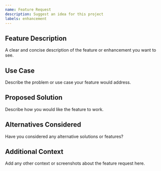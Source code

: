 ```yaml
---
name: Feature Request
description: Suggest an idea for this project
labels: enhancement
---
```


## Feature Description

A clear and concise description of the feature or enhancement you want to see.

## Use Case

Describe the problem or use case your feature would address.

## Proposed Solution

Describe how you would like the feature to work.

## Alternatives Considered

Have you considered any alternative solutions or features?

## Additional Context

Add any other context or screenshots about the feature request here.
